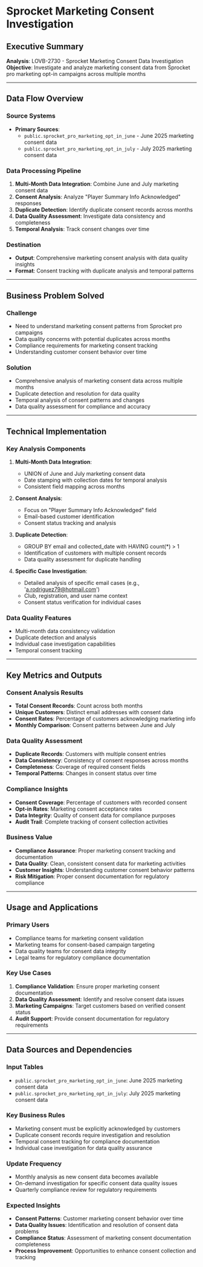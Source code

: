 # Sprocket Marketing Consent Investigation

## Executive Summary

**Analysis**: LOVB-2730 - Sprocket Marketing Consent Data Investigation  
**Objective**: Investigate and analyze marketing consent data from Sprocket pro marketing opt-in campaigns across multiple months

---

## Data Flow Overview

### Source Systems
- **Primary Sources**: 
  - `public.sprocket_pro_marketing_opt_in_june` - June 2025 marketing consent data
  - `public.sprocket_pro_marketing_opt_in_july` - July 2025 marketing consent data

### Data Processing Pipeline
1. **Multi-Month Data Integration**: Combine June and July marketing consent data
2. **Consent Analysis**: Analyze "Player Summary Info Acknowledged" responses
3. **Duplicate Detection**: Identify duplicate consent records across months
4. **Data Quality Assessment**: Investigate data consistency and completeness
5. **Temporal Analysis**: Track consent changes over time

### Destination
- **Output**: Comprehensive marketing consent analysis with data quality insights
- **Format**: Consent tracking with duplicate analysis and temporal patterns

---

## Business Problem Solved

### Challenge
- Need to understand marketing consent patterns from Sprocket pro campaigns
- Data quality concerns with potential duplicates across months
- Compliance requirements for marketing consent tracking
- Understanding customer consent behavior over time

### Solution
- Comprehensive analysis of marketing consent data across multiple months
- Duplicate detection and resolution for data quality
- Temporal analysis of consent patterns and changes
- Data quality assessment for compliance and accuracy

---

## Technical Implementation

### Key Analysis Components

1. **Multi-Month Data Integration**:
   - UNION of June and July marketing consent data
   - Date stamping with collection dates for temporal analysis
   - Consistent field mapping across months

2. **Consent Analysis**:
   - Focus on "Player Summary Info Acknowledged" field
   - Email-based customer identification
   - Consent status tracking and analysis

3. **Duplicate Detection**:
   - GROUP BY email and collected_date with HAVING count(*) > 1
   - Identification of customers with multiple consent records
   - Data quality assessment for duplicate handling

4. **Specific Case Investigation**:
   - Detailed analysis of specific email cases (e.g., 'a.rodriguez79@hotmail.com')
   - Club, registration, and user name context
   - Consent status verification for individual cases

### Data Quality Features
- Multi-month data consistency validation
- Duplicate detection and analysis
- Individual case investigation capabilities
- Temporal consent tracking

---

## Key Metrics and Outputs

### Consent Analysis Results
- **Total Consent Records**: Count across both months
- **Unique Customers**: Distinct email addresses with consent data
- **Consent Rates**: Percentage of customers acknowledging marketing info
- **Monthly Comparison**: Consent patterns between June and July

### Data Quality Assessment
- **Duplicate Records**: Customers with multiple consent entries
- **Data Consistency**: Consistency of consent responses across months
- **Completeness**: Coverage of required consent fields
- **Temporal Patterns**: Changes in consent status over time

### Compliance Insights
- **Consent Coverage**: Percentage of customers with recorded consent
- **Opt-in Rates**: Marketing consent acceptance rates
- **Data Integrity**: Quality of consent data for compliance purposes
- **Audit Trail**: Complete tracking of consent collection activities

### Business Value
- **Compliance Assurance**: Proper marketing consent tracking and documentation
- **Data Quality**: Clean, consistent consent data for marketing activities
- **Customer Insights**: Understanding customer consent behavior patterns
- **Risk Mitigation**: Proper consent documentation for regulatory compliance

---

## Usage and Applications

### Primary Users
- Compliance teams for marketing consent validation
- Marketing teams for consent-based campaign targeting
- Data quality teams for consent data integrity
- Legal teams for regulatory compliance documentation

### Key Use Cases
1. **Compliance Validation**: Ensure proper marketing consent documentation
2. **Data Quality Assessment**: Identify and resolve consent data issues
3. **Marketing Campaigns**: Target customers based on verified consent status
4. **Audit Support**: Provide consent documentation for regulatory requirements

---

## Data Sources and Dependencies

### Input Tables
- `public.sprocket_pro_marketing_opt_in_june`: June 2025 marketing consent data
- `public.sprocket_pro_marketing_opt_in_july`: July 2025 marketing consent data

### Key Business Rules
- Marketing consent must be explicitly acknowledged by customers
- Duplicate consent records require investigation and resolution
- Temporal consent tracking for compliance documentation
- Individual case investigation for data quality assurance

### Update Frequency
- Monthly analysis as new consent data becomes available
- On-demand investigation for specific consent data quality issues
- Quarterly compliance review for regulatory requirements

### Expected Insights
- **Consent Patterns**: Customer marketing consent behavior over time
- **Data Quality Issues**: Identification and resolution of consent data problems
- **Compliance Status**: Assessment of marketing consent documentation completeness
- **Process Improvement**: Opportunities to enhance consent collection and tracking
